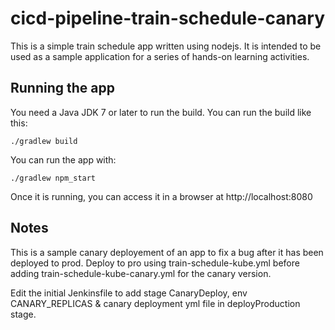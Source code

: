# cicd-pipeline-train-schedule-canary

This is a simple train schedule app written using nodejs. It is intended to be used as a sample application for a series of hands-on learning activities.

## Running the app

You need a Java JDK 7 or later to run the build. You can run the build like this:

    ./gradlew build

You can run the app with:

    ./gradlew npm_start

Once it is running, you can access it in a browser at http://localhost:8080

## Notes
This is a sample canary deployement of an app to fix a bug after it has been deployed to prod.
Deploy to pro using train-schedule-kube.yml before adding train-schedule-kube-canary.yml for the canary version.

Edit the initial Jenkinsfile to add stage CanaryDeploy, env CANARY_REPLICAS & canary deployment yml file in deployProduction stage.

